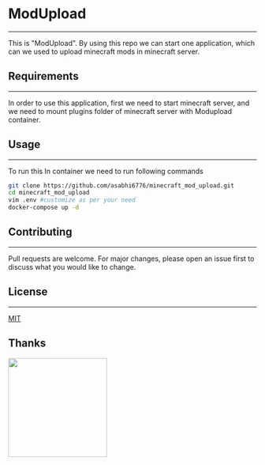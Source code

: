 # ModUpload
<hr>

<p> This is "ModUpload". By using this repo we can start one application, which can we used to upload minecraft mods in minecraft server.</p>

## Requirements
<hr>

<p>In order to use this application, first we need to start minecraft server, and we need to mount plugins folder of minecraft server with Modupload container.</p>

## Usage
<hr>

To run this In container we need to run following commands

```bash
git clone https://github.com/asabhi6776/minecraft_mod_upload.git
cd minecraft_mod_upload
vim .env #customize as per your need
docker-compose up -d
```

## Contributing
<hr>

<p>Pull requests are welcome. For major changes, please open an issue first to discuss what you would like to change.</p>

## License
<hr>

[MIT](https://mit-license.org/)

## Thanks

<a href="https://www.buymeacoffee.com/asabhi6776"><img src="https://cdn.buymeacoffee.com/buttons/v2/default-yellow.png" width="200" /></a>
